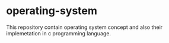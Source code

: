 # operating-system
This repository contain operating system concept and also their implemetation in c programming language.
